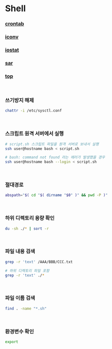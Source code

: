 Shell
===

### [crontab](./crontab.md)
### [iconv](./iconv.md)
### [iostat](./iostat.md)
### [sar](./sar.md)
### [top](./top.md)

<br>

### 쓰기방지 해제
```sh
chattr -i /etc/sysctl.conf
```

<br>

### 스크립트 원격 서버에서 실행
```sh
# script.sh 스크립트 파일을 원격 서버로 보내서 실행
ssh user@hostname bash < script.sh

# bash: command not found 라는 에러가 발생했을 경우
ssh user@hostname bash --login < script.sh
```

<br>

### 절대경로
```sh
abspath="$( cd "$( dirname "$0" )" && pwd -P )"
```

<br>

### 하위 디렉토리 용량 확인
```sh
du -sh ./* | sort -r
```

<br>

### 파일 내용 검색
```sh
grep -r 'text' /AAA/BBB/CCC.txt

# 하위 디렉토리 파일 포함
grep -r 'text' ./*
```

<br>

### 파일 이름 검색
```sh
find . -name "*.sh"
```

<br>

### 환경변수 확인
```sh
export
```

<br>

###
